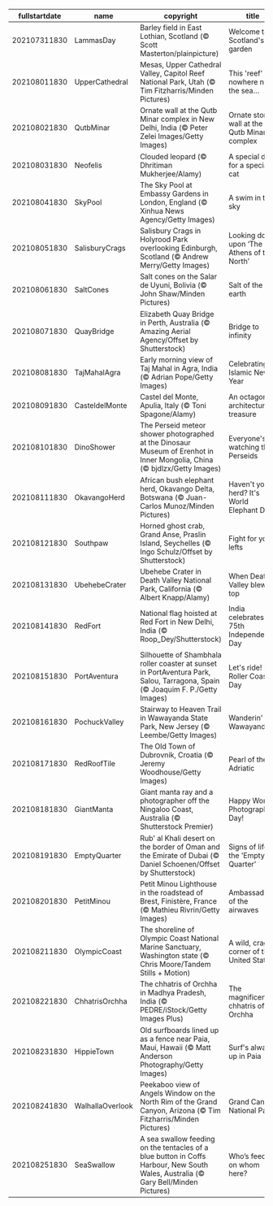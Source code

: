 |fullstartdate|name|copyright|title|image|
|--|--|--|--|--|
202107311830|LammasDay|Barley field in East Lothian, Scotland (© Scott Masterton/plainpicture)|Welcome to Scotland's garden|![](/en-IN/2021/08/202107311830LammasDay.jpg)|
202108011830|UpperCathedral|Mesas, Upper Cathedral Valley, Capitol Reef National Park, Utah (© Tim Fitzharris/Minden Pictures)|This 'reef' is nowhere near the sea…|![](/en-IN/2021/08/202108011830UpperCathedral.jpg)|
202108021830|QutbMinar|Ornate wall at the Qutb Minar complex in New Delhi, India (© Peter Zelei Images/Getty Images)|Ornate stone wall at the Qutb Minar complex|![](/en-IN/2021/08/202108021830QutbMinar.jpg)|
202108031830|Neofelis|Clouded leopard (© Dhritiman Mukherjee/Alamy)|A special day for a special cat|![](/en-IN/2021/08/202108031830Neofelis.jpg)|
202108041830|SkyPool|The Sky Pool at Embassy Gardens in London, England (© Xinhua News Agency/Getty Images)|A swim in the sky|![](/en-IN/2021/08/202108041830SkyPool.jpg)|
202108051830|SalisburyCrags|Salisbury Crags in Holyrood Park overlooking Edinburgh, Scotland (© Andrew Merry/Getty Images)|Looking down upon ‘The Athens of the North’|![](/en-IN/2021/08/202108051830SalisburyCrags.jpg)|
202108061830|SaltCones|Salt cones on the Salar de Uyuni, Bolivia (© John Shaw/Minden Pictures)|Salt of the earth|![](/en-IN/2021/08/202108061830SaltCones.jpg)|
202108071830|QuayBridge|Elizabeth Quay Bridge in Perth, Australia (© Amazing Aerial Agency/Offset by Shutterstock)|Bridge to infinity|![](/en-IN/2021/08/202108071830QuayBridge.jpg)|
202108081830|TajMahalAgra|Early morning view of Taj Mahal in Agra, India (© Adrian Pope/Getty Images)|Celebrating Islamic New Year|![](/en-IN/2021/08/202108081830TajMahalAgra.jpg)|
202108091830|CasteldelMonte|Castel del Monte, Apulia, Italy (© Toni Spagone/Alamy)|An octagonal architectural treasure|![](/en-IN/2021/08/202108091830CasteldelMonte.jpg)|
202108101830|DinoShower|The Perseid meteor shower photographed at the Dinosaur Museum of Erenhot in Inner Mongolia, China (© bjdlzx/Getty Images)|Everyone's watching the Perseids|![](/en-IN/2021/08/202108101830DinoShower.jpg)|
202108111830|OkavangoHerd|African bush elephant herd, Okavango Delta, Botswana (© Juan-Carlos Munoz/Minden Pictures)|Haven't you herd? It's World Elephant Day!|![](/en-IN/2021/08/202108111830OkavangoHerd.jpg)|
202108121830|Southpaw|Horned ghost crab, Grand Anse, Praslin Island, Seychelles (© Ingo Schulz/Offset by Shutterstock)|Fight for your lefts|![](/en-IN/2021/08/202108121830Southpaw.jpg)|
202108131830|UbehebeCrater|Ubehebe Crater in Death Valley National Park, California (© Albert Knapp/Alamy)|When Death Valley blew its top|![](/en-IN/2021/08/202108131830UbehebeCrater.jpg)|
202108141830|RedFort|National flag hoisted at Red Fort in New Delhi, India (© Roop_Dey/Shutterstock)|India celebrates its 75th Independence Day|![](/en-IN/2021/08/202108141830RedFort.jpg)|
202108151830|PortAventura|Silhouette of Shambhala roller coaster at sunset in PortAventura Park, Salou, Tarragona, Spain (© Joaquim F. P./Getty Images)|Let's ride! It's Roller Coaster Day|![](/en-IN/2021/08/202108151830PortAventura.jpg)|
202108161830|PochuckValley|Stairway to Heaven Trail in Wawayanda State Park, New Jersey (© Leembe/Getty Images)|Wanderin' Wawayanda|![](/en-IN/2021/08/202108161830PochuckValley.jpg)|
202108171830|RedRoofTile|The Old Town of Dubrovnik, Croatia (© Jeremy Woodhouse/Getty Images)|Pearl of the Adriatic|![](/en-IN/2021/08/202108171830RedRoofTile.jpg)|
202108181830|GiantManta|Giant manta ray and a photographer off the Ningaloo Coast, Australia (© Shutterstock Premier)|Happy World Photography Day!|![](/en-IN/2021/08/202108181830GiantManta.jpg)|
202108191830|EmptyQuarter|Rub' al Khali desert on the border of Oman and the Emirate of Dubai (© Daniel Schoenen/Offset by Shutterstock)|Signs of life in the 'Empty Quarter'|![](/en-IN/2021/08/202108191830EmptyQuarter.jpg)|
202108201830|PetitMinou|Petit Minou Lighthouse in the roadstead of Brest, Finistère, France (© Mathieu Rivrin/Getty Images)|Ambassadors of the airwaves|![](/en-IN/2021/08/202108201830PetitMinou.jpg)|
202108211830|OlympicCoast|The shoreline of Olympic Coast National Marine Sanctuary, Washington state (© Chris Moore/Tandem Stills + Motion)|A wild, craggy corner of the United States|![](/en-IN/2021/08/202108211830OlympicCoast.jpg)|
202108221830|ChhatrisOrchha|The chhatris of Orchha in Madhya Pradesh, India (© PEDRE/iStock/Getty Images Plus)|The magnificent chhatris of Orchha|![](/en-IN/2021/08/202108221830ChhatrisOrchha.jpg)|
202108231830|HippieTown|Old surfboards lined up as a fence near Paia, Maui, Hawaii (© Matt Anderson Photography/Getty Images)|Surf's always up in Paia|![](/en-IN/2021/08/202108231830HippieTown.jpg)|
202108241830|WalhallaOverlook|Peekaboo view of Angels Window on the North Rim of the Grand Canyon, Arizona (© Tim Fitzharris/Minden Pictures)|Grand Canyon National Park|![](/en-IN/2021/08/202108241830WalhallaOverlook.jpg)|
202108251830|SeaSwallow|A sea swallow feeding on the tentacles of a blue button in Coffs Harbour, New South Wales, Australia (© Gary Bell/Minden Pictures)|Who’s feeding on whom here?|![](/en-IN/2021/08/202108251830SeaSwallow.jpg)|
